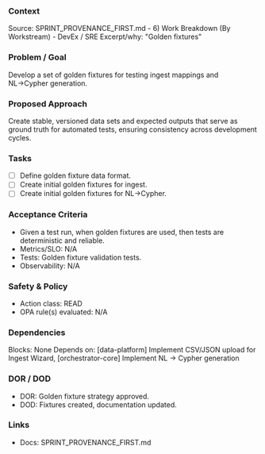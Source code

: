 ### Context

Source: SPRINT_PROVENANCE_FIRST.md - 6) Work Breakdown (By Workstream) - DevEx / SRE
Excerpt/why: "Golden fixtures"

### Problem / Goal

Develop a set of golden fixtures for testing ingest mappings and NL→Cypher generation.

### Proposed Approach

Create stable, versioned data sets and expected outputs that serve as ground truth for automated tests, ensuring consistency across development cycles.

### Tasks

- [ ] Define golden fixture data format.
- [ ] Create initial golden fixtures for ingest.
- [ ] Create initial golden fixtures for NL→Cypher.

### Acceptance Criteria

- Given a test run, when golden fixtures are used, then tests are deterministic and reliable.
- Metrics/SLO: N/A
- Tests: Golden fixture validation tests.
- Observability: N/A

### Safety & Policy

- Action class: READ
- OPA rule(s) evaluated: N/A

### Dependencies

Blocks: None
Depends on: [data-platform] Implement CSV/JSON upload for Ingest Wizard, [orchestrator-core] Implement NL → Cypher generation

### DOR / DOD

- DOR: Golden fixture strategy approved.
- DOD: Fixtures created, documentation updated.

### Links

- Docs: SPRINT_PROVENANCE_FIRST.md
